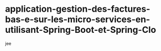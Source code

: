 # application-gestion-des-factures-bas-e-sur-les-micro-services-en-utilisant-Spring-Boot-et-Spring-Clo
jee
